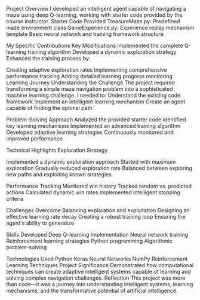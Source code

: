 Project Overview
I developed an intelligent agent capable of navigating a maze using deep Q-learning, 
working with starter code provided by the course instructor.
Starter Code Provided
TreasureMaze.py: Predefined maze environment class
GameExperience.py: Experience replay mechanism template
Basic neural network and training framework structure

My Specific Contributions
Key Modifications
Implemented the complete Q-learning training algorithm
Developed a dynamic exploration strategy
Enhanced the training process by:

Creating adaptive exploration rates
Implementing comprehensive performance tracking
Adding detailed learning progress monitoring
Learning Journey
Understanding the Challenge
The project required transforming a simple maze navigation problem into a sophisticated machine learning challenge. I needed to:
Understand the existing code framework
Implement an intelligent learning mechanism
Create an agent capable of finding the optimal path

Problem-Solving Approach
Analyzed the provided starter code
Identified key learning mechanisms
Implemented an advanced training algorithm
Developed adaptive learning strategies
Continuously monitored and improved performance

Technical Highlights
Exploration Strategy

Implemented a dynamic exploration approach
Started with maximum exploration
Gradually reduced exploration rate
Balanced between exploring new paths and exploiting known strategies

Performance Tracking
Monitored win history
Tracked random vs. predicted actions
Calculated dynamic win rates
Implemented intelligent stopping criteria

Challenges Overcome
Balancing exploration and exploitation
Designing an effective learning rate decay
Creating a robust training loop
Ensuring the agent's ability to generalize

Skills Developed
Deep Q-learning implementation
Neural network training
Reinforcement learning strategies
Python programming
Algorithmic problem-solving

Technologies Used
Python
Keras Neural Networks
NumPy
Reinforcement Learning Techniques
Project Significance
Demonstrated how computational techniques can create adaptive intelligent systems capable of learning and solving complex navigation challenges.
Reflection
This project was more than code—it was a journey into understanding intelligent systems, 
learning mechanisms, and the transformative potential of artificial intelligence.
